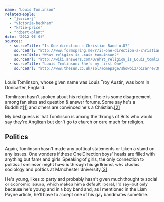 ```yaml
---
name: "Louis Tomlinson"
relatedPeople:
  - "jessie-j"
  - "victoria-beckham"
  - "katie-price"
  - "robert-plant"
date: "2012-06-08"
sources:
  - sourceTitle: "Is One direction a Christian Band o.O?"
    sourceUrl: "http://www.formspring.me/r/is-one-direction-a-christian-band-o-0-just-wondering-n-my-ipod-won-t-play-that-right-songs-for-it/298197872011123167"
  - sourceTitle: "What religion is Louis tomlinson?"
    sourceUrl: "http://wiki.answers.com/Q/What_religion_is_Louis_tomlinson"
  - sourceTitle: "Louis Tomlinson: She's my first One"
    sourceUrl: "http://www.thesun.co.uk/sol/homepage/showbiz/bizarre/3820030/Louis-Tomlinson-Shes-mybr-first-One.html"
---
```


Louis Tomlinson, whose given name was Louis Troy Austin, was born in Doncaster, England.

Tomlinson hasn't spoken about his religion. There is some disagreement among fan sites and question & answer forums. Some say he's a Buddhist<a class="source-citation" href="http://www.formspring.me/r/is-one-direction-a-christian-band-o-0-just-wondering-n-my-ipod-won-t-play-that-right-songs-for-it/298197872011123167" title="Is One direction a Christian Band o.O?">[1]</a> and others are convinced he's a Christian.<a class="source-citation" href="http://wiki.answers.com/Q/What_religion_is_Louis_tomlinson" title="What religion is Louis tomlinson?">[2]</a>

My best guess is that Tomlinson is among the throngs of Brits who would say they're Anglican but don't go to church or care much for religion.


## Politics

Again, Tomlinson hasn't made any political statements or taken a stand on any issues. One wonders if these One Direction boys' heads are filled with anything but fame and girls. Speaking of girls, the only connection to politics Tomlinson might have is through his girlfriend, who studies sociology and politics at Manchester University.<a class="source-citation" href="http://www.thesun.co.uk/sol/homepage/showbiz/bizarre/3820030/Louis-Tomlinson-Shes-mybr-first-One.html" title="Louis Tomlinson: She&apos;s my first One">[3]</a>

He's young, likes to party and probably hasn't given much thought to social or economic issues, which makes him a default liberal, I'd say–but only because he's young and in a boy band and, as I mentioned in the Liam Payne article, he'll have to accept one of his gay bandmates sometime.